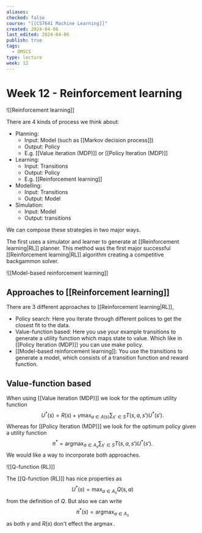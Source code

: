 ```yaml
---
aliases: 
checked: false
course: "[[CS7641 Machine Learning]]"
created: 2024-04-06
last_edited: 2024-04-06
publish: true
tags:
  - OMSCS
type: lecture
week: 12
---
```

# Week 12 - Reinforcement learning

![[Reinforcement learning]]

There are 4 kinds of process we think about: 
- Planning:
	- Input: Model (such as [[Markov decision process]])
	- Output: Policy
	- E.g. [[Value iteration (MDP)]] or [[Policy Iteration (MDP)]]
- Learning:
	- Input: Transitions
	- Output: Policy
	- E.g. [[Reinforcement learning]]
- Modelling:
	- Input: Transitions
	- Output: Model
- Simulation:
	- Input: Model
	- Output: transitions

We can compose these strategies in two major ways.

The first uses a simulator and learner to generate at [[Reinforcement learning|RL]] planner. This method was the first major successful [[Reinforcement learning|RL]] algorithm creating a competitive backgammon solver. 

![[Model-based reinforcement learning]]

## Approaches to [[Reinforcement learning]]

There are 3 different approaches to [[Reinforcement learning|RL]],
- Policy search: Here you iterate through different polices to get the closest fit to the data.
- Value-function based: Here you use your example transitions to generate a utility function which maps state to value. Which like in [[Policy Iteration (MDP)]] you can use make policy. 
- [[Model-based reinforcement learning]]: You use the transitions to generate a model, which consists of a transition function and reward function.

## Value-function based

When using [[Value iteration (MDP)]] we look for the optimum utility function
$$
U^{\ast}(s) = R(s) + \gamma \max_{a \in A(s)} \sum_{s' \in S} T(s,a,s') U^{\ast}(s').
$$
Whereas for [[Policy Iteration (MDP)]] we look for the optimum policy given a utility function
$$\pi^{\ast} = \mbox{arg}\max_{a \in A_s} \sum_{s' \in S} T(s,a,s')U^{\ast}(s').$$
We would like a way to incorporate both approaches. 

![[Q-function (RL)]]

The [[Q-function (RL)]] has nice properties as
$$
U^{\ast}(s) = \max_{a \in A_s} Q(s,a)
$$
from the definition of $Q$. But also we can write
$$
\pi^{\ast}(s) = \mbox{arg}\max_{a \in A_s} 
$$
as both $\gamma$ and $R(s)$ don't effect the $\mbox{arg}\max$. 

